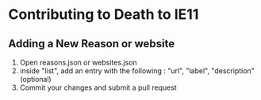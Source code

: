 # Contributing to Death to IE11

## Adding a New Reason or website
1. Open reasons.json or websites.json
2. inside "list", add an entry with the following : "url", "label", "description"(optional)
3. Commit your changes and submit a pull request